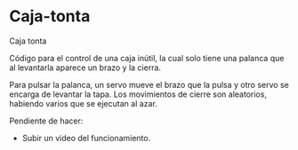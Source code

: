 # Caja-tonta
Caja tonta 

Código para el control de una caja inútil, la cual solo tiene una palanca que al levantarla aparece un brazo y la cierra.

Para pulsar la palanca, un servo mueve el brazo que la pulsa y otro servo se encarga de levantar la tapa. Los movimientos de cierre son aleatorios, habiendo varios que se ejecutan al azar.

Pendiente de hacer:
- Subir un video del funcionamiento.
